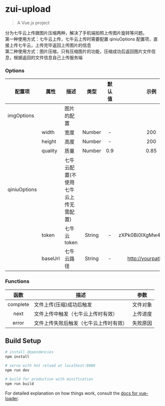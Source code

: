 # zui-upload

> A Vue.js project

分为七牛云上传跟图片压缩两种，解决了手机端拍照上传图片旋转等问题。  
第一种使用方式：七牛云上传，七牛云上传时需要配置 qiniuOptions 配置项，直接上传七牛云，上传完毕返回上传图片的信息  
第二种使用方式：图片压缩，只有压缩图片的功能，压缩成功后返回图片文件信息，根据返回的文件信息自己上传服务端  




### Options
|    配置项    |    属性    |    描述   |   类型   |	默认值	| 示例 |
| -----------------   | -----------------   | ---------------- | :--------: | :----------: |:----------: |
| imgOptions     |   | 图片的配置 |    |
|   |  width  | 宽度  |Number | -     | 200  |
|    |  height  | 高度  |Number | -     | 200  |
|    |  quality  | 质量  |Number | 0.9     | 0.85 |
| qiniuOptions     |   | 七牛云配置(不使用七牛云上传无需配置) |    |
||  token  | 七牛云token  |String | -     | zXPk0Bi0lXgMw4xc9h_VT... |
||  baseUrl  | 七牛云路径  |String | -     | http://yourpath.com/ |




### Functions
| 函数 | 描述   | 参数 |
| :--------:   | -----  | -----  | 
|    complete    |  文件上传(压缩)成功后触发  | 文件对象 |
|    next    |  文件上传中触发（七牛云上传时有效）  | 上传进度 |
|    error   | 文件上传失败后触发（七牛云上传时有效） | 失败原因 |




## Build Setup

``` bash
# install dependencies
npm install

# serve with hot reload at localhost:8080
npm run dev

# build for production with minification
npm run build
```

For detailed explanation on how things work, consult the [docs for vue-loader](http://vuejs.github.io/vue-loader).
